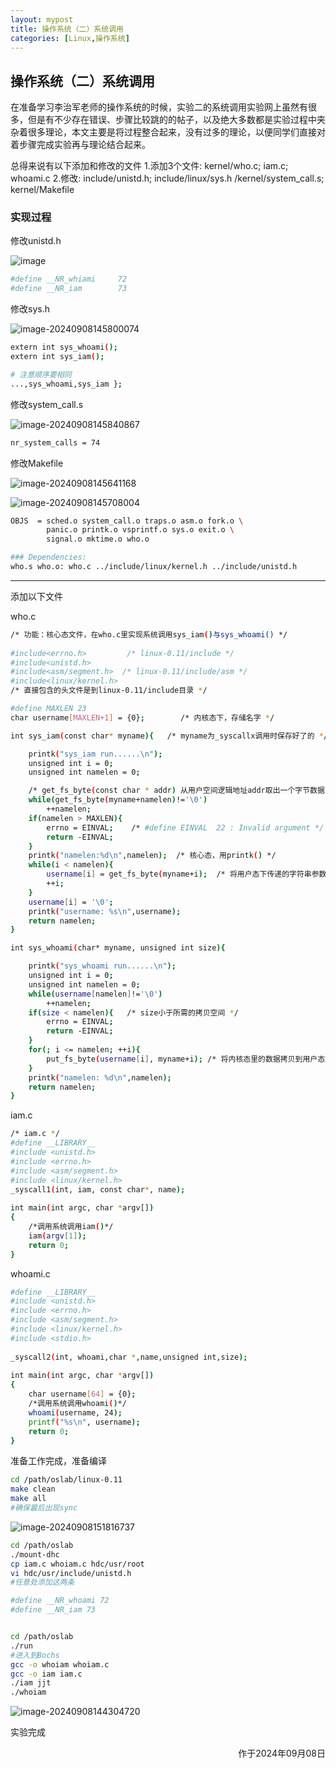 ```yaml
---
layout: mypost
title: 操作系统（二）系统调用
categories: [Linux,操作系统]
---
```



## 操作系统（二）系统调用


在准备学习李治军老师的操作系统的时候，实验二的系统调用实验网上虽然有很多，但是有不少存在错误、步骤比较跳的的帖子，以及绝大多数都是实验过程中夹杂着很多理论，本文主要是将过程整合起来，没有过多的理论，以便同学们直接对着步骤完成实验再与理论结合起来。

总得来说有以下添加和修改的文件
1.添加3个文件: kernel/who.c; iam.c; whoami.c
2.修改: include/unistd.h; include/linux/sys.h  /kernel/system_call.s; kernel/Makefile

### 实现过程

修改unistd.h

![image](1.1.png)

```bash
#define __NR_whiami     72
#define __NR_iam        73
```



修改sys.h

![image-20240908145800074](1.2.png)

```bash
extern int sys_whoami();
extern int sys_iam();

# 注意顺序要相同
...,sys_whoami,sys_iam };
```



修改system_call.s



![image-20240908145840867](1.3.png)

```bash
nr_system_calls = 74
```



修改Makefile

![image-20240908145641168](1.4.png)

![image-20240908145708004](1.5.png)

```bash
OBJS  = sched.o system_call.o traps.o asm.o fork.o \
        panic.o printk.o vsprintf.o sys.o exit.o \
        signal.o mktime.o who.o

### Dependencies:
who.s who.o: who.c ../include/linux/kernel.h ../include/unistd.h
```

---

添加以下文件

who.c

```bash
/* 功能：核心态文件，在who.c里实现系统调用sys_iam()与sys_whoami() */
    
#include<errno.h>         /* linux-0.11/include */
#include<unistd.h>
#include<asm/segment.h>  /* linux-0.11/include/asm */
#include<linux/kernel.h>
/* 直接包含的头文件是到linux-0.11/include目录 */

#define MAXLEN 23
char username[MAXLEN+1] = {0};        /* 内核态下，存储名字 */

int sys_iam(const char* myname){   /* myname为_syscallx调用时保存好了的 */

	printk("sys_iam run......\n");
	unsigned int i = 0;
	unsigned int namelen = 0;

	/* get_fs_byte(const char * addr) 从用户空间逻辑地址addr取出一个字节数据 */
	while(get_fs_byte(myname+namelen)!='\0')
		++namelen;                          
	if(namelen > MAXLEN){
		errno = EINVAL;    /* #define EINVAL  22 : Invalid argument */   
		return -EINVAL;
	}
	printk("namelen:%d\n",namelen);  /* 核心态，用printk() */
	while(i < namelen){
		username[i] = get_fs_byte(myname+i);  /* 将用户态下传递的字符串参数拷贝到内核中保存 */
		++i;
	}
	username[i] = '\0';
	printk("username: %s\n",username);
	return namelen;
}

int sys_whoami(char* myname, unsigned int size){

	printk("sys_whoami run......\n");
	unsigned int i = 0;
	unsigned int namelen = 0;
	while(username[namelen]!='\0')
		++namelen;
	if(size < namelen){   /* size小于所需的拷贝空间 */
		errno = EINVAL;
		return -EINVAL;
	}
	for(; i <= namelen; ++i){
		put_fs_byte(username[i], myname+i); /* 将内核态里的数据拷贝到用户态文件里 */
	}
	printk("namelen: %d\n",namelen);
	return namelen;
}

```

iam.c

```bash
/* iam.c */
#define __LIBRARY__
#include <unistd.h> 
#include <errno.h>
#include <asm/segment.h> 
#include <linux/kernel.h>
_syscall1(int, iam, const char*, name);
   
int main(int argc, char *argv[])
{
    /*调用系统调用iam()*/
    iam(argv[1]);
    return 0;
}
```

whoami.c

```bash
#define __LIBRARY__
#include <unistd.h> 
#include <errno.h>
#include <asm/segment.h> 
#include <linux/kernel.h>
#include <stdio.h>
   
_syscall2(int, whoami,char *,name,unsigned int,size);
   
int main(int argc, char *argv[])
{
    char username[64] = {0};
    /*调用系统调用whoami()*/
    whoami(username, 24);
    printf("%s\n", username);
    return 0;
}
```

准备工作完成，准备编译

```bash
cd /path/oslab/linux-0.11
make clean
make all
#确保最后出现sync
```

![image-20240908151816737](1.6.png)



```bash
cd /path/oslab
./mount-dhc
cp iam.c whoiam.c hdc/usr/root
vi hdc/usr/include/unistd.h
#任意处添加这两条

#define __NR_whoami 72 
#define __NR_iam 73


cd /path/oslab
./run
#进入到Bochs
gcc -o whoiam whoiam.c
gcc -o iam iam.c
./iam jjt
./whoiam
```





![image-20240908144304720](1.7.png)

实验完成



<p align="right">作于2024年09月08日</p>